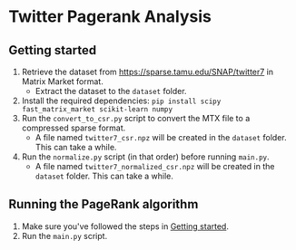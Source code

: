# Twitter Pagerank Analysis

## Getting started
1. Retrieve the dataset from https://sparse.tamu.edu/SNAP/twitter7 in Matrix Market format.
   - Extract the dataset to the `dataset` folder.
2. Install the required dependencies: `pip install scipy fast_matrix_market scikit-learn numpy`
3. Run the `convert_to_csr.py` script to convert the MTX file to a compressed sparse format.
   - A file named `twitter7_csr.npz` will be created in the `dataset` folder. This can take a while.
4. Run the `normalize.py` script (in that order) before running `main.py`.
   - A file named `twitter7_normalized_csr.npz` will be created in the `dataset` folder. This can take a while.

## Running the PageRank algorithm
1. Make sure you've followed the steps in [Getting started](#getting-started).
2. Run the `main.py` script.